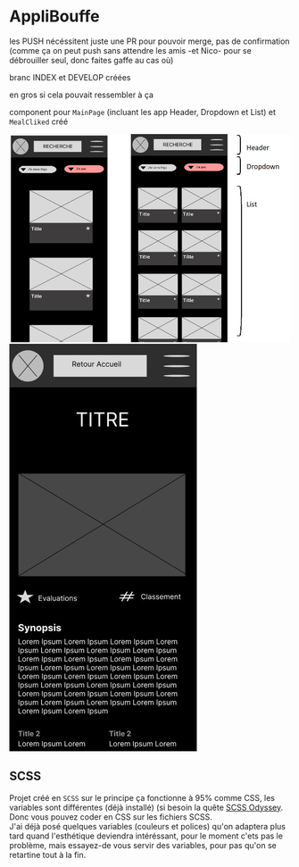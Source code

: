 # AppliBouffe

les PUSH nécéssitent juste une PR pour pouvoir merge, pas de confirmation (comme ça on peut push sans attendre les amis -et Nico- pour se débrouiller seul, donc faites gaffe au cas où)  
  
branc INDEX et DEVELOP créées
  
en gros si cela pouvait ressembler à ça  
  
component pour `MainPage` (incluant les app Header, Dropdown et List) et `MealCliked` créé
  
![imageWireframe](./src/assets/images/mainPagewireframe.jpg) ![imageWireframeClicked](./src/assets/images/mealClickedWireframe.jpg)  

## SCSS

Projet créé en `SCSS` sur le principe ça fonctionne à 95% comme CSS, les variables sont différentes (déjà installé) (si besoin la quête [SCSS Odyssey](https://odyssey.wildcodeschool.com/quests/551). Donc vous pouvez coder en CSS sur les fichiers SCSS.  
J'ai déjà posé quelques variables (couleurs et polices) qu'on adaptera plus tard quand l'esthétique deviendra intéréssant, pour le moment c'ets pas le problème, mais essayez-de vous servir des variables, pour pas qu'on se retartine tout à la fin.
